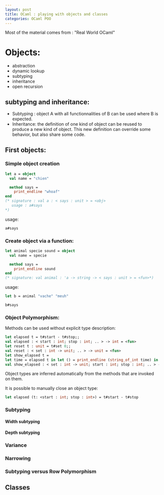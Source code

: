 ```yaml
---
layout: post
title: OCaml : playing with objects and classes
categories: OCaml POO
---
```

Most of the material comes from : "Real World OCaml"

# Objects:

  * abstraction
  * dynamic lookup
  * subtyping
  * inheritance
  * open recursion

## subtyping and inheritance:

  - Subtyping : object A with all functionnalities of B can be used where B is
  expected.
  - Inheritance: the definition of one kind of object can be reused to produce
  a new kind of object. This new definition can override some behavior, but also
  share some code.

## First objects:

### Simple object creation

```OCaml
let a = object
  val name = "chien"

  method says =
    print_endline "whoaf"
end
(* signature : val a : < says : unit > = <obj>
   usage : a#says
*)
```
usage:

```OCaml
a#says
```

### Create object via a function:

```OCaml
let animal specie sound = object
  val name = specie

  method says =
    print_endline sound
end
(* signature: val animal : 'a -> string -> < says : unit > = <fun>*)
```

usage:

```OCaml
let b = animal "vache" "meuh"

b#says
```

### Object Polymorphism:

Methods can be used without explicit type description:

```OCaml
let elapsed t = t#start - t#stop;;
val elapsed : < start : int; stop : int; .. > -> int = <fun>
let reset t : unit = t#set 0;;
val reset : < set : int -> unit; .. > -> unit = <fun>
let show_elapsed t =
let time = elapsed t in let () = print_endline (string_of_int time) in reset t;;
val show_elapsed : < set : int -> unit; start : int; stop : int; .. > -> unit = <fun>
```

Object types are inferred automatically from the methods that are invoked on them.

It is possible to manually close an object type:

```OCaml
let elapsed (t: <start : int; stop : int>) = t#start - t#stop
```

### Subtyping

#### Width subtyping
#### Depth subtyping
### Variance
### Narrowing
### Subtyping versus Row Polymorphism

## Classes

